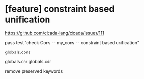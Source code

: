 # [feature] constraint based unification

https://github.com/cicada-lang/cicada/issues/111

pass test "check Cons -- my_cons -- constraint based unification"

globals.cons

globals.car
globals.cdr

remove preserved keywords
